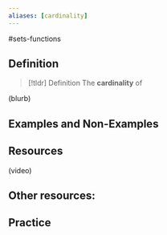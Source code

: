 ```yaml
---
aliases: [cardinality]
--- 
```


#sets-functions 

## Definition 

> [!tldr] Definition
> The **cardinality** of 

(blurb)

## Examples and Non-Examples

## Resources 

(video)

Other resources: 
- 

## Practice 
